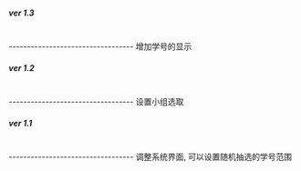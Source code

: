 <h5>ver 1.3</h5><br />
----------------------------------
    增加学号的显示
<h5>ver 1.2</h5><br />
----------------------------------
    设置小组选取
<h5>ver 1.1</h5><br />
----------------------------------
    调整系统界面, 可以设置随机抽选的学号范围